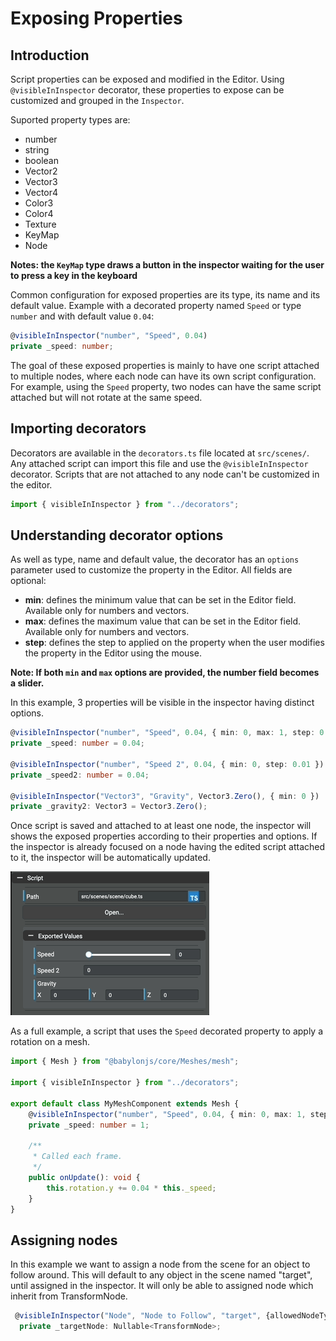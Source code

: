 # Exposing Properties

## Introduction

Script properties can be exposed and modified in the Editor. Using `@visibleInInspector` decorator, these
properties to expose can be customized and grouped in the `Inspector`.

Suported property types are:
- number
- string
- boolean
- Vector2
- Vector3
- Vector4
- Color3
- Color4
- Texture
- KeyMap
- Node

**Notes: the `KeyMap` type draws a button in the inspector waiting for the user to press a key in the keyboard**

Common configuration for exposed properties are its type, its name and its default value.
Example with a decorated property named `Speed` or type `number` and with default value `0.04`:

```typescript
@visibleInInspector("number", "Speed", 0.04)
private _speed: number;
```

The goal of these exposed properties is mainly to have one script attached to multiple nodes, where each node can
have its own script configuration. For example, using the `Speed` property, two nodes can have the same script
attached but will not rotate at the same speed.

## Importing decorators

Decorators are available in the `decorators.ts` file located at `src/scenes/`. Any attached script can import this
file and use the `@visibleInInspector` decorator. Scripts that are not attached to any node can't be customized in
the editor.

```typescript
import { visibleInInspector } from "../decorators";
```

## Understanding decorator options

As well as type, name and default value, the decorator has an `options` parameter used to customize the property
in the Editor. All fields are optional:
- **min**: defines the minimum value that can be set in the Editor field. Available only for numbers and vectors.
- **max**: defines the maximum value that can be set in the Editor field. Available only for numbers and vectors.
- **step**: defines the step to applied on the property when the user modifies the property in the Editor using the mouse.

**Note: If both `min` and `max` options are provided, the number field becomes a slider.**

In this example, 3 properties will be visible in the inspector having distinct options.

```typescript
@visibleInInspector("number", "Speed", 0.04, { min: 0, max: 1, step: 0.01 })
private _speed: number = 0.04;

@visibleInInspector("number", "Speed 2", 0.04, { min: 0, step: 0.01 })
private _speed2: number = 0.04;

@visibleInInspector("Vector3", "Gravity", Vector3.Zero(), { min: 0 })
private _gravity2: Vector3 = Vector3.Zero();
```

Once script is saved and attached to at least one node, the inspector will shows the exposed properties
according to their properties and options. If the inspector is already focused on a node having the edited script
attached to it, the inspector will be automatically updated.

![example](./exposing-properties/example.gif)

As a full example, a script that uses the `Speed` decorated property to apply a rotation on a mesh.

```typescript
import { Mesh } from "@babylonjs/core/Meshes/mesh";

import { visibleInInspector } from "../decorators";

export default class MyMeshComponent extends Mesh {
    @visibleInInspector("number", "Speed", 0.04, { min: 0, max: 1, step: 0.01 })
    private _speed: number = 1;

    /**
     * Called each frame.
     */
    public onUpdate(): void {
        this.rotation.y += 0.04 * this._speed;
    }
}
```

## Assigning nodes

In this example we want to assign a node from the scene for an object to follow around. This will default to any object in the scene named "target", until assigned in the inspector. It will only be able to assigned node which inherit from TransformNode.

```typescript
 @visibleInInspector("Node", "Node to Follow", "target", {allowedNodeType: "TransformNode"})
  private _targetNode: Nullable<TransformNode>;
``` 